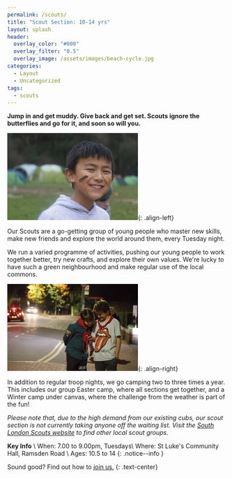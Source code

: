 ```yaml
---
permalink: /scouts/
title: "Scout Section: 10-14 yrs"
layout: splash
header:
  overlay_color: "#000"
  overlay_filter: "0.5"
  overlay_image: /assets/images/beach-cycle.jpg
categories:
  - Layout
  - Uncategorized
tags:
  - scouts
---
```


**Jump in and get muddy. Give back and get set. Scouts ignore the butterflies and go for it, and soon so will you.**

![Happy scout on camp](/assets/images/IMG_8627_300x200.jpg){: .align-left}

Our Scouts are a go-getting group of young people who master new skills, make new friends and explore the world around them, every Tuesday night. 

We run a varied programme of activities, pushing our young people to work together better, try new crafts, and explore their own values. We're lucky to have such a green neighbourhood and make regular use of the local commons.

![Scouts on pavement looking at phone](/assets/images/IMG_7087_300x200.jpg){: .align-right}

In addition to regular troop nights, we go camping two to three times a year. This includes our group Easter camp, where all sections get together, and a Winter camp under canvas, where the challenge from the weather is part of the fun!

_Please note that, due to the high demand from our existing cubs, our scout section is not currently taking anyone off the waiting list. Visit the [South London Scouts website](https://join.southlondonscouts.org.uk/) to find other local scout groups._

**Key Info** \\
When: 7.00 to 9.00pm, Tuesdays\\
Where: St Luke's Community Hall, Ramsden Road \\
Ages: 10.5 to 14
{: .notice--info }

Sound good? Find out how to <a href="../join" class="btn btn--success">join us.</a>
{: .text-center}